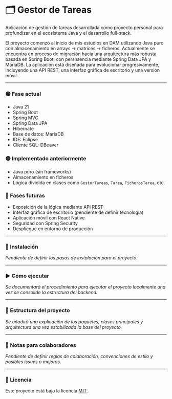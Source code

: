# 🗂️ Gestor de Tareas

Aplicación de gestión de tareas desarrollada como proyecto personal para profundizar en el ecosistema Java y el desarrollo full-stack.

El proyecto comenzó al inicio de mis estudios en DAM utilizando Java puro con almacenamiento en arrays → matrices → ficheros. Actualmente se encuentra en proceso de migración hacia una arquitectura más robusta basada en Spring Boot, con persistencia mediante Spring Data JPA y MariaDB. La aplicación está diseñada para evolucionar progresivamente, incluyendo una API REST, una interfaz gráfica de escritorio y una versión móvil.

---

### 🟢 Fase actual

* Java 21
* Spring Boot
* Spring MVC
* Spring Data JPA
* Hibernate
* Base de datos: MariaDB
* IDE: Eclipse
* Cliente SQL: DBeaver

### 🟡 Implementado anteriormente

* Java puro (sin frameworks)
* Almacenamiento en ficheros
* Lógica dividida en clases como `GestorTareas`, `Tarea`, `FicherosTarea`, etc.

### 🔵 Fases futuras

* Exposición de la lógica mediante API REST
* Interfaz gráfica de escritorio (pendiente de definir tecnología)
* Aplicación móvil con React Native
* Seguridad con Spring Security
* Despliegue en entorno de producción

---

### 🚀 Instalación

*Pendiente de definir los pasos de instalación para el proyecto.*

---

### ▶️ Cómo ejecutar

*Se documentará el procedimiento para ejecutar el proyecto localmente una vez se consolide la estructura del backend.*

---

### 📁 Estructura del proyecto

*Se añadirá una explicación de los paquetes, clases principales y arquitectura una vez estabilizada la base del proyecto.*

---

### 🤝 Notas para colaboradores

*Pendiente de definir reglas de colaboración, convenciones de estilo y posibles issues o mejoras.*

---

### 📄 Licencia

Este proyecto está bajo la licencia [MIT](LICENSE).
